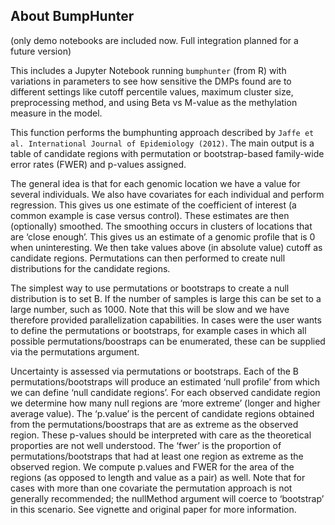 ## About BumpHunter
(only demo notebooks are included now. Full integration planned for a future version)

This includes a Jupyter Notebook running `bumphunter` (from R) with variations in parameters to see how sensitive the DMPs found are to different settings like cutoff percentile values, maximum cluster size, preprocessing method, and using Beta vs M-value as the methylation measure in the model.

This function performs the bumphunting approach described by ``Jaffe et al. International Journal of Epidemiology (2012)``. The main output is a table of candidate regions with permutation or bootstrap-based family-wide error rates (FWER) and p-values assigned.

The general idea is that for each genomic location we have a value for several individuals. We also have covariates for each individual and perform regression. This gives us one estimate of the coefficient of interest (a common example is case versus control). These estimates are then (optionally) smoothed. The smoothing occurs in clusters of locations that are ‘close enough’. This gives us an estimate of a genomic profile that is 0 when uninteresting. We then take values above (in absolute value) cutoff as candidate regions. Permutations can then performed to create null distributions for the candidate regions.

The simplest way to use permutations or bootstraps to create a null distribution is to set B. If the number of samples is large this can be set to a large number, such as 1000. Note that this will be slow and we have therefore provided parallelization capabilities. In cases were the user wants to define the permutations or bootstraps, for example cases in which all possible permutations/boostraps can be enumerated, these can be supplied via the permutations argument.

Uncertainty is assessed via permutations or bootstraps. Each of the B permutations/bootstraps will produce an estimated ‘null profile’ from which we can define ‘null candidate regions’. For each observed candidate region we determine how many null regions are ‘more extreme’ (longer and higher average value). The ‘p.value’ is the percent of candidate regions obtained from the permutations/boostraps that are as extreme as the observed region. These p-values should be interpreted with care as the theoretical proporties are not well understood. The ‘fwer’ is the proportion of permutations/bootstraps that had at least one region as extreme as the observed region. We compute p.values and FWER for the area of the regions (as opposed to length and value as a pair) as well. Note that for cases with more than one covariate the permutation approach is not generally recommended; the nullMethod argument will coerce to ‘bootstrap’ in this scenario. See vignette and original paper for more information.

